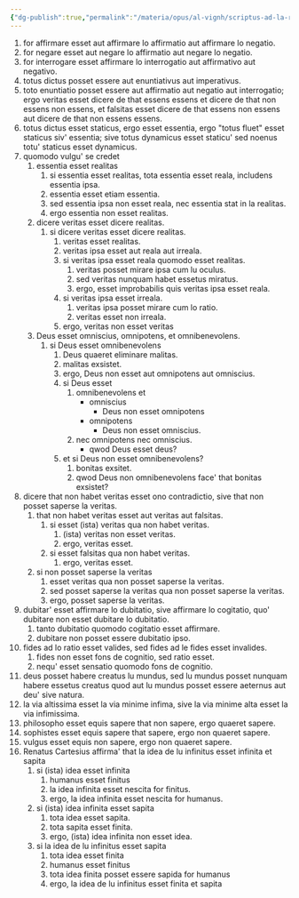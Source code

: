 ```yaml
---
{"dg-publish":true,"permalink":"/materia/opus/al-vignh/scriptus-ad-la-ratio/","created":"2024-09-15T22:26:11.000+02:00","updated":"2024-09-15T22:26:11.000+02:00"}
---
```



1. for affirmare esset aut affirmare lo affirmatio aut affirmare lo negatio.  
2. for negare esset aut negare lo affirmatio aut negare lo negatio.
3. for interrogare esset affirmare lo interrogatio aut affirmativo aut negativo.
4. totus dictus posset essere aut enuntiativus aut imperativus.
5. toto enuntiatio posset essere aut affirmatio aut negatio aut interrogatio; ergo veritas esset dicere de that essens essens et dicere de that non essens non essens, et falsitas esset dicere de that essens non essens aut dicere de that non essens essens.
6. totus dictus esset staticus, ergo esset essentia, ergo "totus fluet" esset staticus siv' essentia; sive totus dynamicus esset staticu' sed noenus totu' staticus esset dynamicus.
7. quomodo vulgu' se credet
	1. essentia esset realitas
		1. si essentia esset realitas, tota essentia esset reala, includens essentia ipsa.
		2. essentia esset etiam essentia.
		3. sed essentia ipsa non esset reala, nec essentia stat in la realitas.
		4. ergo essentia non esset realitas.
	2. dicere veritas esset dicere realitas.
		1. si dicere veritas esset dicere realitas.
			1. veritas esset realitas.
			2. veritas ipsa esset aut reala aut irreala.
			3. si veritas ipsa esset reala quomodo esset realitas.
				1. veritas posset mirare ipsa cum lu oculus.
				2. sed veritas nunquam habet essetus miratus.
				3. ergo, esset improbabilis quis veritas ipsa esset reala.
			4. si veritas ipsa esset irreala.
				1. veritas ipsa posset mirare cum lo ratio.
				2. veritas esset non irreala.
			5. ergo, veritas non esset veritas
	3. Deus esset omniscius, omnipotens, et omnibenevolens.
		1. si Deus esset omnibenevolens
			1. Deus quaeret eliminare malitas.
			2. malitas exsistet.
			3. ergo, Deus non esset aut omnipotens aut omniscius.
			4. si Deus esset
				1. omnibenevolens et
					- omniscius
						- Deus non esset omnipotens
					- omnipotens
						- Deus non esset omniscius.
				2. nec omnipotens nec omniscius.
					- qwod Deus esset deus?
			5. et si Deus non esset omnibenevolens?
				1. bonitas exsitet.
				2. qwod Deus non omnibenevolens face' that bonitas exsistet?
1. dicere that non habet veritas esset ono contradictio, sive that non posset saperse la veritas.
	1. that non habet veritas esset aut veritas aut falsitas.
		1. si esset (ista) veritas qua non habet veritas.
			1. (ista) veritas non esset veritas.
			2. ergo, veritas esset.
		2. si esset falsitas qua non habet veritas.
			1. ergo, veritas esset.
	2. si non posset saperse la veritas
		1. esset veritas qua non posset saperse la veritas.
		2. sed posset saperse la veritas qua non posset saperse la veritas.
		3. ergo, posset saperse la veritas.
2. dubitar' esset affirmare lo dubitatio, sive affirmare lo cogitatio, quo' dubitare non esset dubitare lo dubitatio.
	1. tanto dubitatio quomodo cogitatio esset affirmare.
	2. dubitare non posset essere dubitatio ipso.
3. fides ad lo ratio esset valides, sed fides ad le fides esset invalides.
	1. fides non esset fons de cognitio, sed ratio esset.
	2. nequ' esset sensatio quomodo fons de cognitio.
4. deus posset habere creatus lu mundus, sed lu mundus posset nunquam habere essetus creatus quod aut lu mundus posset essere aeternus aut deu' sive natura.
5. la via altissima esset la via minime infima, sive la via minime alta esset la via infimissima.
6. philosopho esset equis sapere that non sapere, ergo quaeret sapere.
7. sophistes esset equis sapere that sapere, ergo non quaeret sapere.
8. vulgus esset equis non sapere, ergo non quaeret sapere.
9. Renatus Cartesius affirma' that la idea de lu infinitus esset infinita et sapita
	1. si (ista) idea esset infinita
		1. humanus esset finitus
		2. la idea infinita esset nescita for finitus.
		3. ergo, la idea infinita esset nescita for humanus.
	2. si (ista) idea infinita esset sapita
		1. tota idea esset sapita.
		2. tota sapita esset finita.
		3. ergo, (ista) idea infinita non esset idea.
	3. si la idea de lu infinitus esset sapita
		1. tota idea esset finita
		2. humanus esset finitus
		3. tota idea finita posset essere sapida for humanus
		4. ergo, la idea de lu infinitus esset finita et sapita